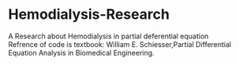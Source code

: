 # Hemodialysis-Research
A Research about Hemodialysis in partial deferential equation  
Refrence of code is textbook: William E. Schiesser,Partial Differential Equation Analysis in Biomedical Engineering.
